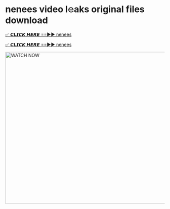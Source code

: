 # nenees video l𝚎aks original files download

<p><a href="https://mediafirer.com/nenees&ref=titik" rel="nofollow">✅ 𝘾𝙇𝙄𝘾𝙆 𝙃𝙀𝙍𝙀 ==►► nenees</a></p>

<p><a href="https://mediafirer.com/nenees&ref=titik" rel="nofollow">✅ 𝘾𝙇𝙄𝘾𝙆 𝙃𝙀𝙍𝙀 ==►► nenees</a></p>

<p><a rel="nofollow" title="WATCH NOW" href="https://mediafirer.com/nenees&ref=titik"><img border="nenees" height="480" width="854" title="WATCH NOW" alt="WATCH NOW" src="https://i.imgur.com/WiGg2rx.gif"></a></p>